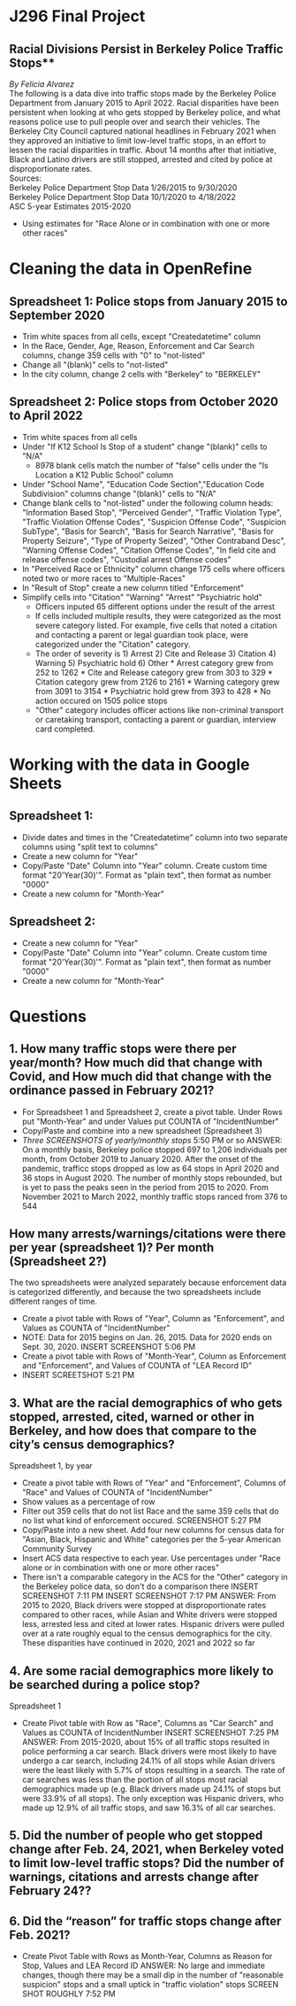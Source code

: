 # J296 Final Project
## Racial Divisions Persist in Berkeley Police Traffic Stops**
_By Felicia Alvarez_
<br> The following is a data dive into traffic stops made by the Berkeley Police Department from January 2015 to April 2022. Racial disparities have been persistent when looking at who gets stopped by Berkeley police, and what reasons police use to pull people over and search their vehicles. The Berkeley City Council captured national headlines in February 2021 when they approved an initiative to limit low-level traffic stops, in an effort to lessen the racial disparities in traffic. About 14 months after that initiative, Black and Latino drivers are still stopped, arrested and cited by police at disproportionate rates. 
<br>
Sources: <br> Berkeley Police Department Stop Data 1/26/2015 to 9/30/2020
<br>Berkeley Police Department Stop Data 10/1/2020 to 4/18/2022
<br>ASC 5-year Estimates 2015-2020
* Using estimates for "Race Alone or in combination with one or more other races"
# Cleaning the data in OpenRefine
## Spreadsheet 1: Police stops from January 2015 to September 2020
* Trim white spaces from all cells, except "Createdatetime" column
* In the Race, Gender, Age, Reason, Enforcement and Car Search columns, change 359 cells with "0" to "not-listed"
* Change all "(blank)" cells to "not-listed"
* In the city column, change 2 cells with "Berkeley" to "BERKELEY"
## Spreadsheet 2: Police stops from October 2020 to April 2022
* Trim white spaces from all cells
* Under "If K12 School Is Stop of a student" change "(blank)" cells to "N/A"
  * 8978 blank cells match the number of "false" cells under the "Is Location a K12 Public School" column
* Under "School Name", "Education Code Section","Education Code Subdivision"  columns change "(blank)" cells to "N/A"
* Change blank cells to "not-listed" under the following column heads: "Information Based Stop", "Perceived Gender", "Traffic Violation Type", "Traffic Violation Offense Codes", "Suspicion Offense Code", "Suspicion SubType", "Basis for Search", "Basis for Search Narrative", "Basis for Property Seizure", "Type of Property Seized", "Other Contraband Desc", "Warning Offense Codes", "Citation Offense Codes", "In field cite and release offense codes", "Custodial arrest Offense codes"
* In "Perceived Race or Ethnicity" column change 175 cells where officers noted two or more races to "Multiple-Races"
* In "Result of Stop" create a new column titled "Enforcement"
* Simplify cells into "Citation" "Warning" "Arrest" "Psychiatric hold"
   *  Officers inputed 65 different options under the result of the arrest
   *  If cells included multiple results, they were categorized as the most severe category listed. For example, five cells that noted a citation and contacting a parent or legal guardian took place, were categorized under the "Citation" category.
    *   The order of severity is 1) Arrest 2) Cite and Release 3) Citation 4) Warning 5) Psychiatric hold 6) Other
       *   Arrest category grew from 252 to 1262
       *   Cite and Release category grew from 303 to 329
       *   Citation category grew from 2126 to 2161
       *   Warning category grew from 3091 to 3154
       *   Psychiatric hold grew from 393 to 428
       *   No action occured on 1505 police stops
   * "Other" category includes officer actions like non-criminal transport or caretaking transport, contacting a parent or guardian, interview card completed.

# Working with the data in Google Sheets

## Spreadsheet 1:

* Divide dates and times in the "Createdatetime" column into two separate columns using "split text to columns"
* Create a new column for "Year"
* Copy/Paste "Date" Column into "Year" column. Create custom time format "20'Year(30)'". Format as "plain text", then format as number "0000"
* Create a new column for "Month-Year"

## Spreadsheet 2:

* Create a new column for "Year"
* Copy/Paste "Date" Column into "Year" column. Create custom time format "20'Year(30)'". Format as "plain text", then format as number "0000"
* Create a new column for "Month-Year"

# Questions
## 1. How many traffic stops were there per year/month? How much did that change with Covid, and How much did that change with the ordinance passed in February 2021?
* For Spreadsheet 1 and Spreadsheet 2, create a pivot table. Under Rows put "Month-Year" and under Values put COUNTA of "IncidentNumber"
* Copy/Paste and combine into a new spreadsheet (Spreadsheet 3)
* _Three SCREENSHOTS of yearly/monthly stops_ 5:50 PM or so
ANSWER: On a monthly basis, Berkeley police stopped 697 to 1,206 individuals per month, from October 2019 to January 2020. After the onset of the pandemic, trafficc stops dropped as low as 64 stops in April 2020 and 36 stops in August 2020. The number of monthly stops rebounded, but is yet to pass the peaks seen in the period from 2015 to 2020. From November 2021 to March 2022, monthly traffic stops ranced from 376 to 544
## How many arrests/warnings/citations were there per year (spreadsheet 1)? Per month (Spreadsheet 2?)
The two spreadsheets were analyzed separately because enforcement data is categorized differently, and because the two spreadsheets include different ranges of time.
* Create a pivot table with Rows of "Year", Column as "Enforcement", and Values as COUNTA of "IncidentNumber"
* NOTE: Data for 2015 begins on Jan. 26, 2015. Data for 2020 ends on Sept. 30, 2020.
INSERT SCREENSHOT 5:06 PM
* Create a pivot table with Rows of "Month-Year", Column as Enforcement and "Enforcement", and Values of COUNTA of "LEA Record ID"
* INSERT SCREETSHOT 5:21 PM
## 3. What are the racial demographics of who gets stopped, arrested, cited, warned or other in Berkeley, and how does that compare to the city’s census demographics? 
Spreadsheet 1, by year
* Create a pivot table with Rows of "Year" and "Enforcement", Columns of "Race" and Values of COUNTA of "IncidentNumber"
* Show values as a percentage of row
* Filter out 359 cells that do not list Race and the same 359 cells that do no list what kind of enforcement occured.
SCREENSHOT 5:27 PM
* Copy/Paste into a new sheet. Add four new columns for census data for "Asian, Black, Hispanic and White" categories per the 5-year American Community Survey
* Insert ACS data respective to each year. Use percentages under "Race alone or in combination with one or more other races"
* There isn't a comparable category in the ACS for the "Other" category in the Berkeley police data, so don't do a comparison there
INSERT SCREENSHOT 7:11 PM
INSERT SCREENSHOT 7:17 PM
ANSWER: From 2015 to 2020, Black drivers were stopped at disproportionate rates compared to other races, while Asian and White drivers were stopped less, arrested less and cited at lower rates. Hispanic drivers were pulled over at a rate roughly equal to the census demographics for the city. These disparities have continued in 2020, 2021 and 2022 so far
## 4. Are some racial demographics more likely to be searched during a police stop?
Spreadsheet 1
* Create Pivot table with Row as "Race", Columns as "Car Search" and Values as COUNTA of IncidentNumber
INSERT SCREENSHOT 7:25 PM
ANSWER: From 2015-2020, about 15% of all traffic stops resulted in police performing a car search. Black drivers were most likely to have undergo a car search, including 24.1% of all stops while Asian drivers were the least likely with 5.7% of stops resulting in a search. The rate of car searches was less than the portion of all stops most racial demographics made up (e.g. Black drivers made up 24.1% of stops but were 33.9% of all stops). The only exception was Hispanic drivers, who made up 12.9% of all traffic stops, and saw 16.3% of all car searches. 
## 5. Did the number of people who get stopped change after Feb. 24, 2021, when Berkeley voted to limit low-level traffic stops? Did the number of warnings, citations and arrests change after February 24??

## 6. Did the “reason” for traffic stops change after Feb. 2021?
* Create Pivot Table with Rows as Month-Year, Columns as Reason for Stop, Values and LEA Record ID
ANSWER: No large and immediate changes, though there may be a small dip in the number of "reasonable suspicion" stops and a small uptick in "traffic violation" stops
SCREEN SHOT ROUGHLY 7:52 PM

